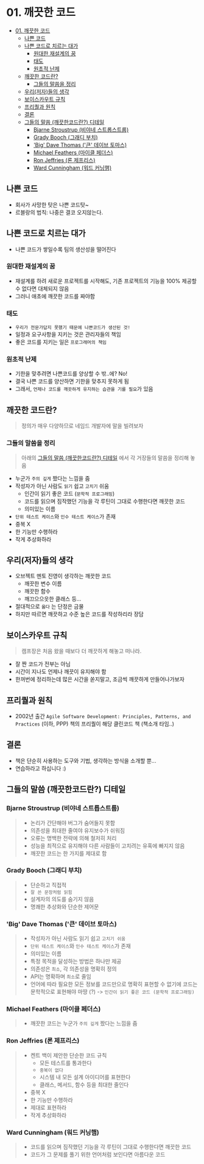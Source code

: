 # 01. 깨끗한 코드

- [01. 깨끗한 코드](#01-깨끗한-코드)
  - [나쁜 코드](#나쁜-코드)
  - [나쁜 코드로 치르는 대가](#나쁜-코드로-치르는-대가)
    - [원대한 재설계의 꿈](#원대한-재설계의-꿈)
    - [태도](#태도)
    - [원초적 난제](#원초적-난제)
  - [깨끗한 코드란?](#깨끗한-코드란)
    - [그들의 말씀을 정리](#그들의-말씀을-정리)
  - [우리(저자)들의 생각](#우리저자들의-생각)
  - [보이스카우트 규칙](#보이스카우트-규칙)
  - [프리퀄과 원칙](#프리퀄과-원칙)
  - [결론](#결론)
  - [그들의 말씀 (깨끗한코드란?) 디테일](#그들의-말씀-깨끗한코드란-디테일)
    - [Bjarne Stroustrup (비야네 스트롭스트룹)](#bjarne-stroustrup-비야네-스트롭스트룹)
    - [Grady Booch (그래디 부치)](#grady-booch-그래디-부치)
    - ['Big' Dave Thomas ('큰' 데이브 토마스)](#big-dave-thomas-큰-데이브-토마스)
    - [Michael Feathers (마이클 페더스)](#michael-feathers-마이클-페더스)
    - [Ron Jeffries (론 제프리스)](#ron-jeffries-론-제프리스)
    - [Ward Cunningham (워드 커닝햄)](#ward-cunningham-워드-커닝햄)

## 나쁜 코드

- 회사가 사망한 탓은 나쁜 코드탓~
- 르블랑의 법칙: 나중은 결코 오지않는다.

## 나쁜 코드로 치르는 대가

- 나쁜 코드가 쌓일수록 팀의 생산성을 떨어진다

### 원대한 재설계의 꿈

- 재설계를 하려 새로운 프로젝트를 시작해도, 기존 프로젝트의 기능을 100% 제공할 수 없다면 대체되지 않음
- 그러니 애초에 깨끗한 코드를 짜야함

### 태도

- `우리가 전문가답지 못했기 때문에 나쁜코드가 생산된 것!`
- 일정과 요구사항을 지키는 것은 관리자들의 책임
- 좋은 코드를 지키는 일은 `프로그래머의 책임`

### 원초적 난제

- 기한을 맞추려면 나쁜코드를 양상할 수 밖..에? No!
- 결국 나쁜 코드를 양산하면 기한을 맞추지 못하게 됨
- 그래서, `언제나 코드를 깨끗하게 유지하는 습관을 기를 필요`가 있음

## 깨끗한 코드란?

> 정의가 매우 다양하므로 네임드 개발자에 말을 빌려보자

### 그들의 말씀을 정리

> 아래의 [그들의 말씀 (깨끗한코드란?) 디테일](#그들의-말씀-깨끗한코드란-디테일) 에서 각 거장들의 말씀을 정리해 놓음

- 누군가 `주의 깊게` 짰다는 느낌을 줌
- 작성자가 아닌 사람도 `읽기` 쉽고 `고치기` 쉬움
  - 인간이 읽기 좋은 코드 (`문학적 프로그래밍`)
  - 코드를 읽으며 짐작했던 기능을 각 루틴이 그대로 수행한다면 깨끗한 코드
  - 의미있는 이름
- `단위 테스트 케이스`와 `인수 테스트 케이스`가 존재
- 중복 X
- 한 기능만 수행하라
- 작게 추상화하라

## 우리(저자)들의 생각

- 오브젝트 멘토 진영이 생각하는 깨끗한 코드
  - 깨끗한 변수 이름
  - 깨끗한 함수
  - 깨끄으으읏한 클래스 등...
- 절대적으로 `옳다` 는 단정은 금물
- 하지만 따르면 깨끗하고 수준 높은 코드를 작성하리라 장담

## 보이스카우트 규칙

> 캠프장은 처음 왔을 때보다 더 깨끗하게 해놓고 떠나라.

- 잘 짠 코드가 전부는 아님
- 시간이 지나도 언제나 깨끗이 유지해야 함
- 한꺼번에 정리하는데 많은 시간을 쏟지말고, 조금씩 깨끗하게 만들어나가보자

## 프리퀄과 원칙

- 2002년 출간 `Agile Software Development: Principles, Patterns, and Practices` (이하, PPP) 책의 프리퀄이 해당 클린코드 책 (책소개 타임..)

## 결론

- 책은 단순히 사용하는 도구와 기법, 생각하는 방식을 소개할 뿐...
- 연습하라고 하십니다 :)

## 그들의 말씀 (깨끗한코드란?) 디테일

### Bjarne Stroustrup (비야네 스트롭스트룹)

> - 논리가 간단해야 버그가 숨어들지 못함
> - 의존성을 최대한 줄여야 유지보수가 쉬워짐
> - 오류는 명백한 전략에 의해 철저히 처리
> - 성능을 최적으로 유지해야 다른 사람들이 고치려는 유혹에 빠지지 않음
> - 깨끗한 코드는 한 가지를 제대로 함

### Grady Booch (그래디 부치)

> - 단순하고 직접적
> - `잘 쓴 문장처럼 읽힘`
> - 설계자의 의도를 숨기지 않음
> - 명쾌한 추상화와 단순한 제어문

### 'Big' Dave Thomas ('큰' 데이브 토마스)

> - 작성자가 아닌 사람도 읽기 쉽고 `고치기 쉬움`
> - `단위 테스트 케이스`와 `인수 테스트 케이스`가 존재
> - 의미있는 이름
> - 특정 목적을 달성하는 방법은 하나만 제공
> - 의존성은 `최소`, 각 의존성을 명확히 정의
> - API는 명확하며 `최소`로 줄임
> - 언어에 따라 필요한 모든 정보를 코드만으로 명확히 표현할 수 없기에 코드는 문학적으로 표현해야 마땅 (?) -> `인간이 읽기 좋은 코드 (문학적 프로그래밍)`

### Michael Feathers (마이클 페더스)

> - 깨끗한 코드는 누군가 `주의 깊게` 짰다는 느낌을 줌

### Ron Jeffries (론 제프리스)

> - 켄트 백이 제안한 단순한 코드 규칙
>   - 모든 테스트를 통과한다
>   - `중복이 없다`
>   - 시스템 내 모든 설계 아이디어를 표현한다
>   - 클래스, 메서드, 함수 등을 최대한 줄인다
> - 중복 X
> - 한 기능만 수행하라
> - 제대로 표현하라
> - 작게 추상화하라

### Ward Cunningham (워드 커닝햄)

> - 코드를 읽으며 짐작했던 기능을 각 루틴이 그대로 수행한다면 깨끗한 코드
> - 코드가 그 문제를 풀기 위한 언어처럼 보인다면 아름다운 코드
